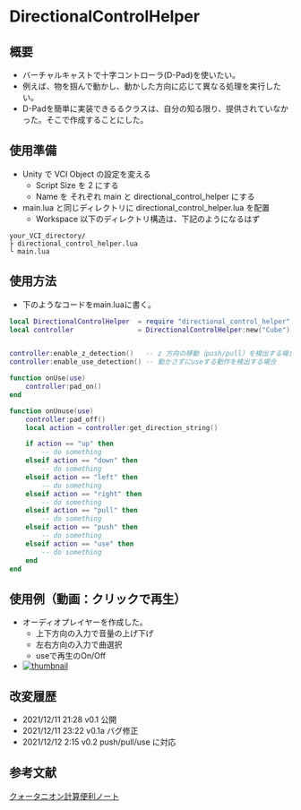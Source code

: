 # DirectionalControlHelper

## 概要

* バーチャルキャストで十字コントローラ(D-Pad)を使いたい。
* 例えば、物を掴んで動かし、動かした方向に応じて異なる処理を実行したい。
* D-Padを簡単に実装できるるクラスは、自分の知る限り、提供されていなかった。そこで作成することにした。

## 使用準備

* Unity で VCI Object の設定を変える
	* Script Size を 2 にする
	* Name を それぞれ main と directional_control_helper にする
* main.lua と同じディレクトリに directional_control_helper.lua を配置
	* Workspace 以下のディレクトリ構造は、下記のようになるはず
```
your_VCI_directory/
├ directional_control_helper.lua
└ main.lua
```

## 使用方法

* 下のようなコードをmain.luaに書く。

```lua
local DirectionalControlHelper	= require "directional_control_helper"
local controller	    		= DirectionalControlHelper:new("Cube") -- "VCI SubItem 名、この例では Cube"


controller:enable_z_detection()   -- z 方向の移動（push/pull）を検出する場合
controller:enable_use_detection() -- 動かさずにuseする動作を検出する場合

function onUse(use)
    controller:pad_on()
end

function onUnuse(use)    
    controller:pad_off()
    local action = controller:get_direction_string()

	if action == "up" then
		-- do something
	elseif action == "down" then
		-- do something
	elseif action == "left" then
		-- do something
	elseif action == "right" then
		-- do something
	elseif action == "pull" then
		-- do something
	elseif action == "push" then
		-- do something
	elseif action == "use" then
		-- do something
	end
end

```


## 使用例（動画：クリックで再生）

* オーディオプレイヤーを作成した。
	* 上下方向の入力で音量の上げ下げ
	* 左右方向の入力で曲選択
	* useで再生のOn/Off
* [![thumbnail](https://pbs.twimg.com/ext_tw_video_thumb/1469720234323972097/pu/img/QfXqjtR87SxDyZy4.jpg)](https://video.twimg.com/ext_tw_video/1469720234323972097/pu/vid/1280x720/PlAoiR8a2QdtZqTa.mp4)



## 改変履歴
* 2021/12/11 21:28 v0.1 公開
* 2021/12/11 23:22 v0.1a バグ修正
* 2021/12/12  2:15 v0.2 push/pull/use に対応

## 参考文献
[クォータニオン計算便利ノート](https://www.mss.co.jp/technology/report/pdf/18-07.pdf)